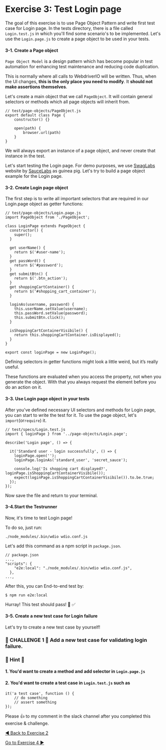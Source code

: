 # Exercise 3: Test Login page

The goal of this exercise is to use Page Object Pattern and write first test case for Login page.
In the tests directory, there is a file called `Login.test.js` in which you'll find some scenario's to be implemented. Let's use the `Login.page.js` to create a page object to be used in your tests.

#### 3-1. Create a Page object

`Page Object Model` is a design pattern which has become popular in test automation for enhancing test maintenance and reducing code duplication.

 This is normally where all calls to WebdriverIO will be written. Thus, when the UI changes, **this is the only place you need to modify**. It **should not make assertions themselves**.

Let's create a main object that we call `PageObject`. It will contain general selectors or methods which all page objects will inherit from.

```
// test/page-objects/PageObject.js
export default class Page {
    constructor() {}

    open(path) {
        browser.url(path)
    }
}
```

We will always export an instance of a page object, and never create that instance in the test.

Let's start testing the Login page. For demo purposes, we use [SwagLabs](https://www.saucedemo.com) website by [SauceLabs](https://saucelabs.com/) as guinea pig. Let's try to build a page object example for the Login page.

#### 3-2. Create Login page object

The first step is to write all important selectors that are required in our Login.page object as getter functions:

```
// test/page-objects/Login.page.js
import PageObject from './PageObject';

class LoginPage extends PageObject {
  constructor() {
    super();
  }

  get userName() {
    return $('#user-name');
  }
  get passWord() {
    return $('#password');
  }
  get submitBtn() {
    return $('.btn_action');
  }
  get shoppingCartContainer() {
    return $('#shopping_cart_container');
  }

  loginAs(username, password) {
    this.userName.setValue(username);
    this.passWord.setValue(password);
    this.submitBtn.click();
  }

  isShoppingCartContainerVisibile() {
    return this.shoppingCartContainer.isDisplayed();
  }
}

export const loginPage = new LoginPage();
```

Defining selectors in getter functions might look a little weird, but it’s really useful. 

These functions are evaluated when you access the property, not when you generate the object. With that you always request the element before you do an action on it.

#### 3-3. Use Login page object in your tests

After you've defined necessary UI selectors and methods for Login page, you can start to write the test for it. To use the page object, let's `import`(or`require`) it. 

```
// test/specs/Login.test.js
import { loginPage } from '../page-objects/Login.page';

describe('Login page', () => {

  it('Standard user - login successfully', () => {
    loginPage.open('');
    loginPage.loginAs('standard_user', 'secret_sauce');
    
    console.log('Is shopping cart displayed?', loginPage.isShoppingCartContainerVisibile()); 
    expect(loginPage.isShoppingCartContainerVisibile()).to.be.true;
  });
});

```

Now save the file and return to your terminal.

#### 3-4.Start the Testrunner

Now, it's time to test Login page!

To do so, just run:

```
./node_modules/.bin/wdio wdio.conf.js
```

Let's add this command as a npm script in `package.json`.

```
// package.json
...,
"scripts": {
    "e2e:local": "./node_modules/.bin/wdio wdio.conf.js",
  },
...,
```

After this, you can End-to-end test by:

```
$ npm run e2e:local
```

Hurray! This test should pass! 💯 ✅

#### 3-5. Create a new test case for Login failure

Let's try to create a new test case by yourself!

### 🚀 CHALLENGE 1 🚀 **Add a new test case for validating login failure.**

### 💬 Hint 💬 

#### 1. You'd want to create a method and add selector in `Login.page.js`

#### 2. You'd want to create a test case in `Login.test.js` such as 
```
it('a test case', function () {
    // do something
    // assert something
});
```

Please 👍 to my comment in the slack channel after you completed this exercise & challenge.

[ ◀️ Back to Exercise 2](./exercise2.md)

[Go to Exercise 4 ▶️](./exercise4.md)
